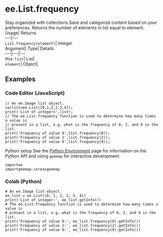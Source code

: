  
#  ee.List.frequency 
Stay organized with collections  Save and categorize content based on your preferences. 
Returns the number of elements in list equal to element. Usage| Returns  
---|---  
`List.frequency(element)`| Integer  
Argument| Type| Details  
---|---|---  
this: `list`| List|   
`element`| Object|   
## Examples
### Code Editor (JavaScript)
```
// An ee.Image list object.
varlist=ee.List([0,1,2,2,3,4]);
print('List of integers',list);
// The ee.List.frequency function is used to determine how many times a value is
// present in a list, e.g. what is the frequency of 0, 2, and 9 in the list.
print('Frequency of value 0',list.frequency(0));
print('Frequency of value 2',list.frequency(2));
print('Frequency of value 9',list.frequency(9));
```

Python setup
See the [ Python Environment](https://developers.google.com/earth-engine/guides/python_install) page for information on the Python API and using `geemap` for interactive development.
```
importee
importgeemap.coreasgeemap
```

### Colab (Python)
```
# An ee.Image list object.
ee_list = ee.List([0, 1, 2, 2, 3, 4])
print('List of integer:', ee_list.getInfo())
# The ee.List.frequency function is used to determine how many times a value is
# present in a list, e.g. what is the frequency of 0, 2, and 9 in the list.
print('Frequency of value 0:', ee_list.frequency(0).getInfo())
print('Frequency of value 2:', ee_list.frequency(2).getInfo())
print('Frequency of value 9:', ee_list.frequency(9).getInfo())
```

